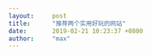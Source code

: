 ```yaml
---
layout:     post
title:      "推荐两个实用好玩的网站"
date:       2019-02-21 10:23:37 +0800
author:     "max"
---
```


